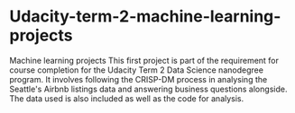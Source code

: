 # Udacity-term-2-machine-learning-projects
Machine learning projects
This first project is part of the requirement for course completion for the Udacity Term 2 Data Science nanodegree program.
It involves following the CRISP-DM process in analysing the Seattle's Airbnb listings data and answering business questions alongside.
The data used is also included as well as the code for analysis.
